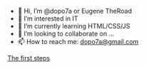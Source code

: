 - 👋 Hi, I’m @dopo7a or Eugene TheRoad
- 👀 I’m interested in IT
- 🌱 I’m currently learning HTML/CSS/JS
- 💞️ I’m looking to collaborate on ...
- 📫 How to reach me: dopo7a@gmail.com

<!---
dopo7a/dopo7a is a ✨ special ✨ repository because its `README.md` (this file) appears on your GitHub profile.
You can click the Preview link to take a look at your changes.
--->
[The first steps](https://dopo7a.github.io/FirstSite)
